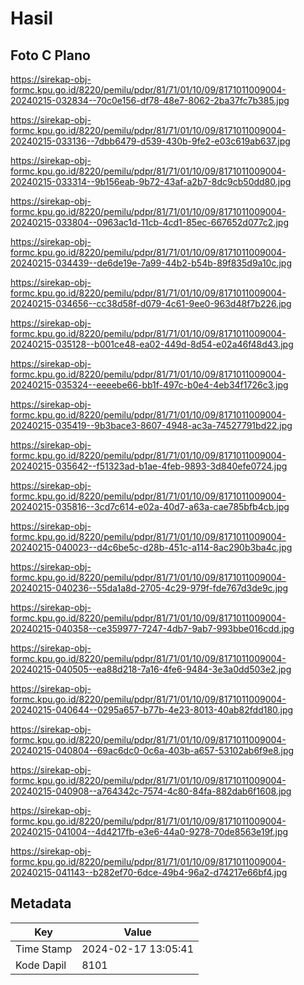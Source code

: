 # Hasil

## Foto C Plano

https://sirekap-obj-formc.kpu.go.id/8220/pemilu/pdpr/81/71/01/10/09/8171011009004-20240215-032834--70c0e156-df78-48e7-8062-2ba37fc7b385.jpg

https://sirekap-obj-formc.kpu.go.id/8220/pemilu/pdpr/81/71/01/10/09/8171011009004-20240215-033136--7dbb6479-d539-430b-9fe2-e03c619ab637.jpg

https://sirekap-obj-formc.kpu.go.id/8220/pemilu/pdpr/81/71/01/10/09/8171011009004-20240215-033314--9b156eab-9b72-43af-a2b7-8dc9cb50dd80.jpg

https://sirekap-obj-formc.kpu.go.id/8220/pemilu/pdpr/81/71/01/10/09/8171011009004-20240215-033804--0963ac1d-11cb-4cd1-85ec-667652d077c2.jpg

https://sirekap-obj-formc.kpu.go.id/8220/pemilu/pdpr/81/71/01/10/09/8171011009004-20240215-034439--de6de19e-7a99-44b2-b54b-89f835d9a10c.jpg

https://sirekap-obj-formc.kpu.go.id/8220/pemilu/pdpr/81/71/01/10/09/8171011009004-20240215-034656--cc38d58f-d079-4c61-9ee0-963d48f7b226.jpg

https://sirekap-obj-formc.kpu.go.id/8220/pemilu/pdpr/81/71/01/10/09/8171011009004-20240215-035128--b001ce48-ea02-449d-8d54-e02a46f48d43.jpg

https://sirekap-obj-formc.kpu.go.id/8220/pemilu/pdpr/81/71/01/10/09/8171011009004-20240215-035324--eeeebe66-bb1f-497c-b0e4-4eb34f1726c3.jpg

https://sirekap-obj-formc.kpu.go.id/8220/pemilu/pdpr/81/71/01/10/09/8171011009004-20240215-035419--9b3bace3-8607-4948-ac3a-74527791bd22.jpg

https://sirekap-obj-formc.kpu.go.id/8220/pemilu/pdpr/81/71/01/10/09/8171011009004-20240215-035642--f51323ad-b1ae-4feb-9893-3d840efe0724.jpg

https://sirekap-obj-formc.kpu.go.id/8220/pemilu/pdpr/81/71/01/10/09/8171011009004-20240215-035816--3cd7c614-e02a-40d7-a63a-cae785bfb4cb.jpg

https://sirekap-obj-formc.kpu.go.id/8220/pemilu/pdpr/81/71/01/10/09/8171011009004-20240215-040023--d4c6be5c-d28b-451c-a114-8ac290b3ba4c.jpg

https://sirekap-obj-formc.kpu.go.id/8220/pemilu/pdpr/81/71/01/10/09/8171011009004-20240215-040236--55da1a8d-2705-4c29-979f-fde767d3de9c.jpg

https://sirekap-obj-formc.kpu.go.id/8220/pemilu/pdpr/81/71/01/10/09/8171011009004-20240215-040358--ce359977-7247-4db7-9ab7-993bbe016cdd.jpg

https://sirekap-obj-formc.kpu.go.id/8220/pemilu/pdpr/81/71/01/10/09/8171011009004-20240215-040505--ea88d218-7a16-4fe6-9484-3e3a0dd503e2.jpg

https://sirekap-obj-formc.kpu.go.id/8220/pemilu/pdpr/81/71/01/10/09/8171011009004-20240215-040644--0295a657-b77b-4e23-8013-40ab82fdd180.jpg

https://sirekap-obj-formc.kpu.go.id/8220/pemilu/pdpr/81/71/01/10/09/8171011009004-20240215-040804--69ac6dc0-0c6a-403b-a657-53102ab6f9e8.jpg

https://sirekap-obj-formc.kpu.go.id/8220/pemilu/pdpr/81/71/01/10/09/8171011009004-20240215-040908--a764342c-7574-4c80-84fa-882dab6f1608.jpg

https://sirekap-obj-formc.kpu.go.id/8220/pemilu/pdpr/81/71/01/10/09/8171011009004-20240215-041004--4d4217fb-e3e6-44a0-9278-70de8563e19f.jpg

https://sirekap-obj-formc.kpu.go.id/8220/pemilu/pdpr/81/71/01/10/09/8171011009004-20240215-041143--b282ef70-6dce-49b4-96a2-d74217e66bf4.jpg


## Metadata

| Key        | Value               |
| ---------- | ------------------- |
| Time Stamp | 2024-02-17 13:05:41 |
| Kode Dapil | 8101                |



